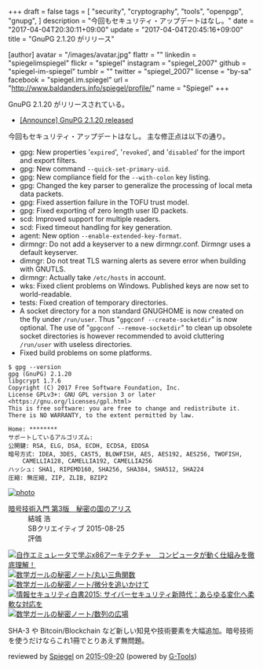 +++
draft = false
tags = [
  "security",
  "cryptography",
  "tools",
  "openpgp",
  "gnupg",
]
description = "今回もセキュリティ・アップデートはなし。"
date = "2017-04-04T20:30:11+09:00"
update = "2017-04-04T20:45:16+09:00"
title = "GnuPG 2.1.20 がリリース"

[author]
  avatar = "/images/avatar.jpg"
  flattr = ""
  linkedin = "spiegelimspiegel"
  flickr = "spiegel"
  instagram = "spiegel_2007"
  github = "spiegel-im-spiegel"
  tumblr = ""
  twitter = "spiegel_2007"
  license = "by-sa"
  facebook = "spiegel.im.spiegel"
  url = "http://www.baldanders.info/spiegel/profile/"
  name = "Spiegel"
+++

GnuPG 2.1.20 がリリースされている。

- [[Announce] GnuPG 2.1.20 released](https://lists.gnupg.org/pipermail/gnupg-announce/2017q2/000404.html)

今回もセキュリティ・アップデートはなし。
主な修正点は以下の通り。

* gpg: New properties '`expired`', '`revoked`', and '`disabled`' for the import and export filters.
* gpg: New command `--quick-set-primary-uid`.
* gpg: New compliance field for the `--with-colon` key listing.
* gpg: Changed the key parser to generalize the processing of local meta data packets.
* gpg: Fixed assertion failure in the TOFU trust model.
* gpg: Fixed exporting of zero length user ID packets.
* scd: Improved support for multiple readers.
* scd: Fixed timeout handling for key generation.
* agent: New option `--enable-extended-key-format`.
* dirmngr: Do not add a keyserver to a new dirmngr.conf.  Dirmngr uses a default keyserver.
* dimngr: Do not treat TLS warning alerts as severe error when building with GNUTLS.
* dirmngr: Actually take `/etc/hosts` in account.
* wks: Fixed client problems on Windows.  Published keys are now set to world-readable.
* tests: Fixed creation of temporary directories.
* A socket directory for a non standard GNUGHOME is now created on the fly under `/run/user`.  Thus "`gpgconf --create-socketdir`" is now optional.  The use of "`gpgconf --remove-socketdir`" to clean up obsolete socket directories is however recommended to avoid cluttering `/run/user` with useless directories.
* Fixed build problems on some platforms.

```text
$ gpg --version
gpg (GnuPG) 2.1.20
libgcrypt 1.7.6
Copyright (C) 2017 Free Software Foundation, Inc.
License GPLv3+: GNU GPL version 3 or later <https://gnu.org/licenses/gpl.html>
This is free software: you are free to change and redistribute it.
There is NO WARRANTY, to the extent permitted by law.

Home: ********
サポートしているアルゴリズム:
公開鍵: RSA, ELG, DSA, ECDH, ECDSA, EDDSA
暗号方式: IDEA, 3DES, CAST5, BLOWFISH, AES, AES192, AES256, TWOFISH,
    CAMELLIA128, CAMELLIA192, CAMELLIA256
ハッシュ: SHA1, RIPEMD160, SHA256, SHA384, SHA512, SHA224
圧縮: 無圧縮, ZIP, ZLIB, BZIP2
```

<div class="hreview" ><a class="item url" href="http://www.amazon.co.jp/exec/obidos/ASIN/B015643CPE/baldandersinf-22/"><img src="http://ecx.images-amazon.com/images/I/51t6yHHVwEL._SL160_.jpg" alt="photo" class="photo"  /></a><dl ><dt class="fn"><a class="item url" href="http://www.amazon.co.jp/exec/obidos/ASIN/B015643CPE/baldandersinf-22/">暗号技術入門 第3版　秘密の国のアリス</a></dt><dd>結城 浩 </dd><dd>SBクリエイティブ 2015-08-25</dd><dd>評価<abbr class="rating" title="5"><img src="http://g-images.amazon.com/images/G/01/detail/stars-5-0.gif" alt="" /></abbr> </dd></dl><p class="similar"><a href="http://www.amazon.co.jp/exec/obidos/ASIN/B0148FQNVC/baldandersinf-22/" target="_top"><img src="http://images.amazon.com/images/P/B0148FQNVC.09._SCTHUMBZZZ_.jpg"  alt="自作エミュレータで学ぶx86アーキテクチャ　コンピュータが動く仕組みを徹底理解！"  /></a> <a href="http://www.amazon.co.jp/exec/obidos/ASIN/B00W6NCLJM/baldandersinf-22/" target="_top"><img src="http://images.amazon.com/images/P/B00W6NCLJM.09._SCTHUMBZZZ_.jpg"  alt="数学ガールの秘密ノート/丸い三角関数"  /></a> <a href="http://www.amazon.co.jp/exec/obidos/ASIN/B00Y9EYOIW/baldandersinf-22/" target="_top"><img src="http://images.amazon.com/images/P/B00Y9EYOIW.09._SCTHUMBZZZ_.jpg"  alt="数学ガールの秘密ノート/微分を追いかけて"  /></a> <a href="http://www.amazon.co.jp/exec/obidos/ASIN/B012BYBTZC/baldandersinf-22/" target="_top"><img src="http://images.amazon.com/images/P/B012BYBTZC.09._SCTHUMBZZZ_.jpg"  alt="情報セキュリティ白書2015: サイバーセキュリティ新時代：あらゆる変化へ柔軟な対応を"  /></a> <a href="http://www.amazon.co.jp/exec/obidos/ASIN/B00W6NCLL0/baldandersinf-22/" target="_top"><img src="http://images.amazon.com/images/P/B00W6NCLL0.09._SCTHUMBZZZ_.jpg"  alt="数学ガールの秘密ノート/数列の広場"  /></a> </p>
<p class="description">SHA-3 や Bitcoin/Blockchain など新しい知見や技術要素を大幅追加。暗号技術を使うだけならこれ1冊でとりあえず無問題。</p>
<p class="gtools" >reviewed by <a href='#maker' class='reviewer'>Spiegel</a> on <abbr class="dtreviewed" title="2015-09-20">2015-09-20</abbr> (powered by <a href="http://www.goodpic.com/mt/aws/index.html" >G-Tools</a>)</p>
</div>
